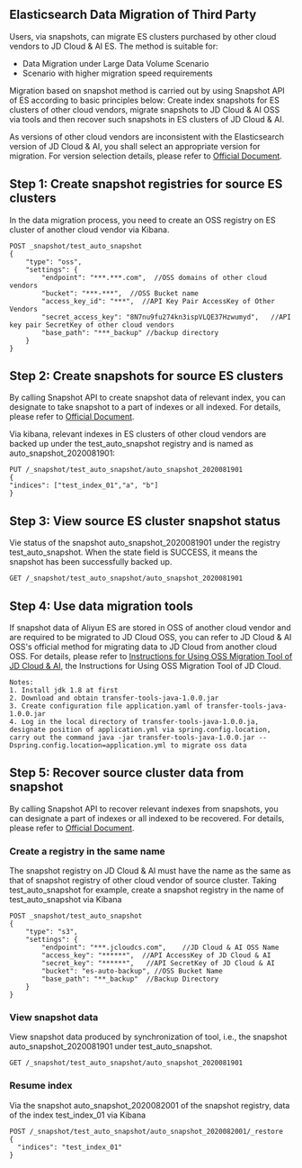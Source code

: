 ## Elasticsearch Data Migration of Third Party

Users, via snapshots, can migrate ES clusters purchased by other cloud vendors to JD Cloud & AI ES. The method is suitable for:</br>
* Data Migration under Large Data Volume Scenario
* Scenario with higher migration speed requirements

Migration based on snapshot method is carried out by using Snapshot API of ES according to basic principles below: Create index snapshots for ES clusters of other cloud vendors, migrate snapshots to JD Cloud & AI OSS via tools and then recover such snapshots in ES clusters of JD Cloud & AI.</br>

As versions of other cloud vendors are inconsistent with the Elasticsearch version of JD Cloud & AI, you shall select an appropriate version for migration. For version selection details, please refer to [Official Document](https://www.elastic.co/guide/en/elasticsearch/reference/current/snapshot-restore.html).</br>


## Step 1: Create snapshot registries for source ES clusters

In the data migration process, you need to create an OSS registry on ES cluster of another cloud vendor via Kibana.</br>

```
POST _snapshot/test_auto_snapshot
{
    "type": "oss",
    "settings": {
        "endpoint": "***.***.com",  //OSS domains of other cloud vendors
        "bucket": "***-***",  //OSS Bucket name
        "access_key_id": "***",  //API Key Pair AccessKey of Other Vendors
        "secret_access_key": "8N7nu9fu274kn3ispVLQE37Hzwumyd",   //API key pair SecretKey of other cloud vendors
        "base_path": "***_backup" //backup directory
    }
}
```


## Step 2: Create snapshots for source ES clusters

By calling Snapshot API to create snapshot data of relevant index, you can designate to take snapshot to a part of indexes or all indexed. For details, please refer to [Official Document](https://www.elastic.co/guide/en/elasticsearch/reference/6.4/modules-snapshots.html).</br>



Via kibana, relevant indexes in ES clusters of other cloud vendors are backed up under the test_auto_snapshot registry and is named as auto_snapshot_2020081901:</br>

```
PUT /_snapshot/test_auto_snapshot/auto_snapshot_2020081901
{
"indices": ["test_index_01","a", "b"]
}
```
## Step 3: View source ES cluster snapshot status

Vie status of the snapshot auto_snapshot_2020081901 under the registry test_auto_snapshot. When the state field is SUCCESS, it means the snapshot has been successfully backed up.</br>

```
GET /_snapshot/test_auto_snapshot/auto_snapshot_2020081901
```





## Step 4: Use data migration tools
If snapshot data of Aliyun ES are stored in OSS of another cloud vendor and are required to be migrated to JD Cloud OSS, you can refer to JD Cloud & AI OSS's official method for migrating data to JD Cloud from another cloud OSS. For details, please refer to [Instructions for Using OSS Migration Tool of JD Cloud & AI](https://docs.jdcloud.com/en/object-storage-service/migration-tool), the Instructions for Using OSS Migration Tool of JD Cloud.</br>

```
Notes:
1. Install jdk 1.8 at first
2. Download and obtain transfer-tools-java-1.0.0.jar
3. Create configuration file application.yaml of transfer-tools-java-1.0.0.jar
4. Log in the local directory of transfer-tools-java-1.0.0.ja, designate position of application.yml via spring.config.location, carry out the command java -jar transfer-tools-java-1.0.0.jar --Dspring.config.location=application.yml to migrate oss data
```

## Step 5: Recover source cluster data from snapshot
By calling Snapshot API to recover relevant indexes from snapshots, you can designate a part of indexes or all indexed to be recovered. For details, please refer to [Official Document](https://www.elastic.co/guide/en/elasticsearch/reference/6.4/modules-snapshots.html).</br>

### Create a registry in the same name
The snapshot registry on JD Cloud & AI must have the name as the same as that of snapshot registry of other cloud vendor of source cluster. Taking test_auto_snapshot for example, create a snapshot registry in the name of test_auto_snapshot via Kibana

```
POST _snapshot/test_auto_snapshot
{
    "type": "s3",
    "settings": {
        "endpoint": "***.jcloudcs.com",    //JD Cloud & AI OSS Name
        "access_key": "******",  //API AccessKey of JD Cloud & AI
        "secret_key": "******",   //API SecretKey of JD Cloud & AI
        "bucket": "es-auto-backup", //OSS Bucket Name
        "base_path": "**_backup"  //Backup Directory
    }
}
```


### View snapshot data

View snapshot data produced by synchronization of tool, i.e., the snapshot auto_snapshot_2020081901 under test_auto_snapshot.

```
GET /_snapshot/test_auto_snapshot/auto_snapshot_2020081901
```




### Resume index
Via the snapshot auto_snapshot_2020082001 of the snapshot registry, data of the index test_index_01 via Kibana

```
POST /_snapshot/test_auto_snapshot/auto_snapshot_2020082001/_restore
{
  "indices": "test_index_01"
}
```



